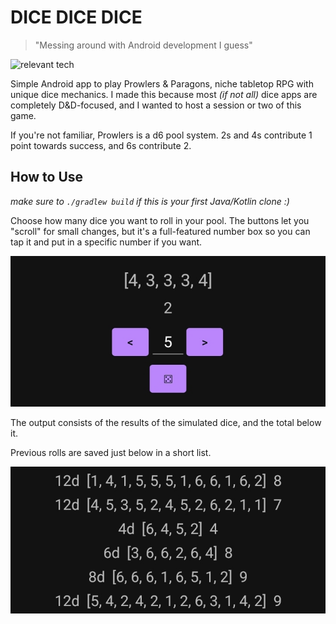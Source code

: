 # DICE DICE DICE
> "Messing around with Android development I guess"

![relevant tech](https://skillicons.dev/icons?i=kotlin,androidstudio)

Simple Android app to play Prowlers & Paragons, niche tabletop RPG with unique dice mechanics.
I made this because most *(if not all)* dice apps are completely D&D-focused, and I wanted to host a session or two of this game.

If you're not familiar, Prowlers is a d6 pool system. 2s and 4s contribute 1 point towards success, and 6s contribute 2.

## How to Use
*make sure to `./gradlew build` if this is your first Java/Kotlin clone :)*

Choose how many dice you want to roll in your pool. The buttons let you "scroll" for small changes, but it's a full-featured number box so you can tap it and put in a specific number if you want.

![roll ui](./img/roll.jpg)

The output consists of the results of the simulated dice, and the total below it.

Previous rolls are saved just below in a short list.

![roll history](./img/history.jpg)
